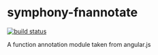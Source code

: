 symphony-fnannotate
===================
[![build status](https://travis-ci.org/MattiasFestin/symphony-fnannotate.png)](https://travis-ci.org/MattiasFestin/symphony-fnannotate)

A function annotation module taken from angular.js
